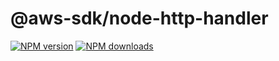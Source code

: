# @aws-sdk/node-http-handler

[![NPM version](https://img.shields.io/npm/v/@aws-sdk/node-http-handler/rc.svg)](https://www.npmjs.com/package/@aws-sdk/node-http-handler)
[![NPM downloads](https://img.shields.io/npm/dm/@aws-sdk/node-http-handler.svg)](https://www.npmjs.com/package/@aws-sdk/node-http-handler)
